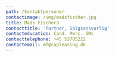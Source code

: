 ```yaml
---
path: /kontaktpersoner
contactimage: /img/madsfischer.jpg
title: Mads Fischer3
contacttitle: 'Partner, Salgsansvarlig'
contacteducation: Cand. Merc. SMc
contacttelephone: +45 53705222
contactemail: mf@capleasing.dk
---
```


